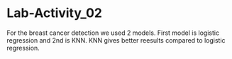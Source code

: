 # Lab-Activity_02
For the breast cancer detection we used 2 models.
First model is logistic regression and 2nd is KNN. 
KNN gives better reesults compared to logistic regression.
